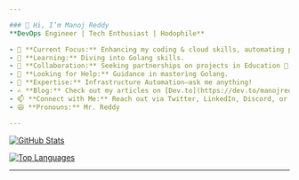 ```yaml
---

### 👋 Hi, I’m Manoj Reddy
**DevOps Engineer | Tech Enthusiast | Hodophile**

- 🔭 **Current Focus:** Enhancing my coding & cloud skills, automating processes, and building innovative websites and applications.
- 🌱 **Learning:** Diving into Golang skills. 
- 👯 **Collaboration:** Seeking partnerships on projects in Education 🏫, Health 🏥, and FinTech 💱.
- 🤔 **Looking for Help:** Guidance in mastering Golang.
- 💬 **Expertise:** Infrastructure Automation—ask me anything!
- ✍️ **Blog:** Check out my articles on [Dev.to](https://dev.to/manojreddy).
- 📫 **Connect with Me:** Reach out via Twitter, LinkedIn, Discord, or Snapchat.
- 😄 **Pronouns:** Mr. Reddy

---
```


[![GitHub Stats](https://github-readme-stats.vercel.app/api?username=mrk-97)](https://github.com/mrk-97/github-readme-stats)

[![Top Languages](https://github-readme-stats-git-masterrstaa-rickstaa.vercel.app/api/top-langs/?username=mrk-97&exclude_repo=github-readme-stats,e2e-cicd,torch,node-user-service,tech-interview-handbook,studentManagement,springboot-mvn-mongo-todo,Algorithms-and-Data-Structures-in-Java,StackSimplify-aws-eks-kubernetes-masterclass)](https://github.com/anuraghazra/github-readme-stats)

---
